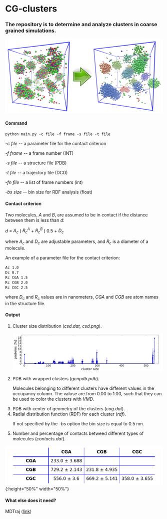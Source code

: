 # CG-clusters

### The repository is to determine and analyze clusters in coarse grained simulations.

![alt text](https://github.com/Aksonik/cg-clusters/blob/master/scheme.png)


#### Command

```
python main.py -c file -f frame -s file -t file
```

*-c file* -- a parameter file for the contact criterion

*-f frame* -- a frame number (INT)

*-s file* -- a structure file (PDB)

*-t file* -- a trajectory file (DCD)

*-fn file* -- a list of frame numbers (int)

*-bs size* -- bin size for RDF analysis (float)

#### Contact criterion

Two molecules, *A* and *B*, are assumed to be in contact if the distance between them is less than *d*:

*d* = *A<sub>c</sub>* ( *R<sub>c</sub><sup>A</sup>* + *R<sub>c</sub><sup>B</sup>* ) 0.5 + *D<sub>c</sub>*

where *A<sub>c</sub>* and *D<sub>c</sub>* are adjustable parameters, and *R<sub>c</sub>* is a diameter of a molecule.

An example of a parameter file for the contact criterion:

```
Ac 1.0
Dc 0.7
Rc CGA 1.5
Rc CGB 2.0
Rc CGC 2.5
```

where *D<sub>c</sub>* and *R<sub>c</sub>* values are in nanometers, 
*CGA* and *CGB* are atom names in the structure file.

#### Output

<ol>
<li>Cluster size distribution (<i>csd.dat, csd.png</i>).
</li>

![alt text](https://github.com/Aksonik/cg-clusters/blob/master/csd.png)

<li>PDB with wrapped clusters (<i>genpdb.pdb</i>).

Molecules belonging to different clusters have different values in the occupancy column.
The valuse are from 0.00 to 1.00, such that they can be used to color the clusters with <i>VMD</i>.
</li>

<li>PDB with center of geometry of the clusters (<i>cog.dat</i>).</li>
<li>Radial distribution function (RDF) for each cluster (<i>rdf</i>).

If not specified by the *-bs* option the bin size is equal to 0.5 nm.
</li>

<li>Number and percentage of contacts betweed different types of molecules (<i>contacts.dat</i>).</li>
</ol>


![alt text](https://github.com/Aksonik/cg-clusters/blob/master/contacts.png){:height="50%" width="50%"}

<!-- {:height="700px" width="400px"} -->

#### What else does it need?

MDTraj ([link](http://mdtraj.org))

